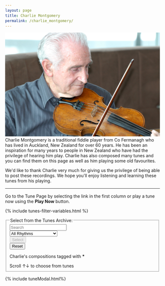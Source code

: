 ```yaml
---
layout: page
title: Charlie Montgomery
permalink: /charlie_montgomery/
---
```

<p>
<img class="featurePicture" alt="Charlie Montgomery" src="/images/charliemontgomery.jpg">
Charlie Montgomery is a traditional fiddle player from Co Fermanagh who has lived in Auckland, New Zealand for over 60 years. He has been an inspiration for many years to people in New Zealand who have had the privilege of hearing him play. Charlie has also composed many tunes and you can find them on this page as well as him playing some old favourites.
</p>
<p>
We'd like to thank Charlie very much for giving us the privilege of being able to post these recordings. We hope you'll enjoy listening and learning these tunes from his playing.
</p>

<div class="row"></div>

<hr style="margin-top: 1rem; margin-bottom: 1rem;" />
<p>Go to the Tune Page by selecting the link in the first column or play a tune now using the <strong>Play Now</strong> button.</p>

<div class="row"></div>

{% include tunes-filter-variables.html %}

<form onsubmit="return false">
    <fieldset>
        <legend>Select from the Tunes Archive:</legend>    
        <div class="formParent">
            <div class="formChild">
                <input type="text" id="title-box" name="searchTitle" placeholder='Search'
                value='' onkeydown="wssTools.enableSearchButton()">
            </div>
            <div class="formChild">
                <select id="rhythm-box" name="searchRhythm"  onChange="wssTools.enableSearchButton()">
                    <option value="">All Rhythms</option>
                    {% for rhythm in rhythms %}
                    {% if rhythm != '' %}
                    <option value="{{ rhythm }}">{{ rhythm | capitalize }}</option>
                    {% endif %}
                    {% endfor %}
                </select>
            </div>
        </div>
        <div class="formParent">
            <div class="formChild">
                <span title="Run the filter with the default settings to see the whole list">
                    <input class="filterButton filterDisabled" id="submitSearch" type="submit" name="submit" value="Select" onclick="buildGrid.formSearch('tunesarchive', [searchTitle.value, searchRhythm.value])" disabled>
                </span>
            </div>
            <div class="formChild">   
                <span title="Reset to default">  
                    <input class="filterButton" id="formReset" type="button" name="reset" value="Reset" onclick="buildGrid.formReset('tunesarchive', ['title-box', 'rhythm-box'])">
                </span>
            </div>
        </div>  
         <p></p>
        Charlie's compositions tagged with <strong>*</strong>      
        <p></p>
        Scroll &#8593;&#8595; to choose from <span id="tunesCount"></span> tunes
    </fieldset>
</form>

<div class="row"></div>

<script>
    window.store = {

      {% assign tunes = site.tunes %}
      {% assign sortedtunes = tunes | sort: 'titleID' %}
      {% assign tuneID = 200 %}
      {% for tune in sortedtunes %}
        {% if tune.tags contains 'cm' %}
        {% assign tuneID = tuneID | plus: 1 %}
        "{{ tuneID }}": {
        "title": "{{ tune.title | xml_escape }}",
        "tuneID": "{{ tuneID }}",
        "key": "{{ tune.key | xml_escape }}",
        "rhythm": "{{ tune.rhythm | xml_escape }}",
        "url": "{{ tune.url | xml_escape }}",
        "mp3": "{{ site.mp3_host | append: tune.mp3_file | xml_escape }}",
        "mp3_source": "{{ tune.mp3_source | strip_html | xml_escape }}",
        "repeats": "{{ tune.repeats }}",
        "parts": "{{ tune.parts }}",
        "abc": {{ tune.abc | jsonify }}
        }{% unless forloop.last %},{% endunless %}
        {% endif %}
      {% endfor %}
    };
</script>

{% include tuneModal.html%}

<!-- START of Tunes Grid -->
<div class="gridParent">
  <div class="gridChild" id="tunesGrid"></div>
</div>

<script src="{{ site.js_host }}/js/buildGrid.js"></script>
<!-- END of Tunes Grid -->

<script>
buildGrid.initialiseLunrSearch();
    
document.addEventListener("DOMContentLoaded", function (event) {
    buildGrid.displayGrid("tunesarchive", "", window.store);
});
</script>

